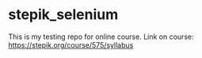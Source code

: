 # stepik_selenium

This is my testing repo for online course. 
Link on course: https://stepik.org/course/575/syllabus
